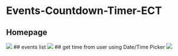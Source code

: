 # Events-Countdown-Timer-ECT
## Homepage
<img src="https://github.com/Raihannajib/Events-Countdown-Timer-ECT-/tree/main/screen/homepage.PNG">
## events list
<img src="https://github.com/Raihannajib/Events-Countdown-Timer-ECT-/tree/main/screen/list.PNG">
## get time from user using Date/Time Picker
<img src="https://github.com/Raihannajib/Events-Countdown-Timer-ECT-/tree/main/screen/timepicker.PNG">